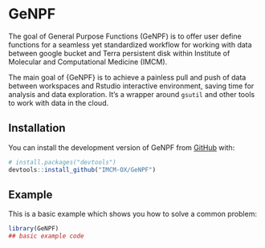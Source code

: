 
<!-- README.md is generated from README.Rmd. Please edit that file -->

# GeNPF

<!-- badges: start -->
<!-- badges: end -->

The goal of General Purpose Functions (GeNPF) is to offer user define
functions for a seamless yet standardized workflow for working with data
between google bucket and Terra persistent disk within Institute of
Molecular and Computational Medicine (IMCM).

The main goal of {GeNPF} is to achieve a painless pull and push of data
between workspaces and Rstudio interactive environment, saving time for
analysis and data exploration. It’s a wrapper around `gsutil` and other
tools to work with data in the cloud.

## Installation

You can install the development version of GeNPF from
[GitHub](https://github.com/) with:

``` r
# install.packages("devtools")
devtools::install_github("IMCM-OX/GeNPF")
```

## Example

This is a basic example which shows you how to solve a common problem:

``` r
library(GeNPF)
## basic example code
```

